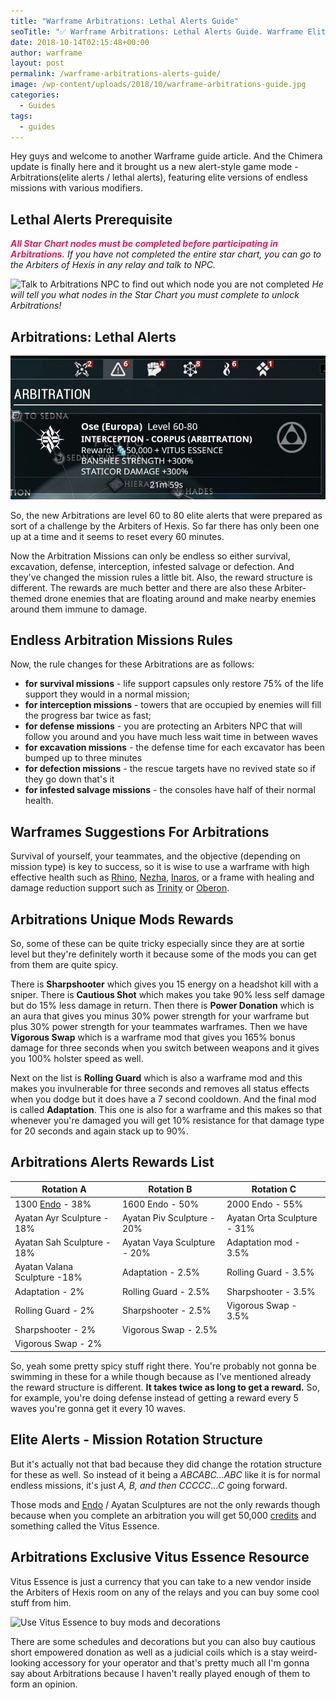 ```yaml
---
title: "Warframe Arbitrations: Lethal Alerts Guide"
seoTitle: "✅ Warframe Arbitrations: Lethal Alerts Guide. Warframe Elite Alerts"
date: 2018-10-14T02:15:48+00:00
author: warframe
layout: post
permalink: /warframe-arbitrations-alerts-guide/
image: /wp-content/uploads/2018/10/warframe-arbitrations-guide.jpg
categories:
  - Guides
tags:
  - guides
---
```

Hey guys and welcome to another Warframe guide article. And the Chimera update is finally here and it brought us a new alert-style game mode - Arbitrations(elite alerts / lethal alerts), featuring elite versions of endless missions with various modifiers. <!--more-->

## Lethal Alerts Prerequisite
*<strong style="color: #e91e63">All Star Chart nodes must be completed before participating in Arbitrations.</strong> If you have not completed the entire star chart, you can go to the Arbiters of Hexis in any relay and talk to NPC.* 

<img src='/wp-content/uploads/2018/10/warframe-arbitrations-npc.jpg' title='Warframe Lethal Alerts Prerequisite' alt='Talk to Arbitrations NPC to find out which node you are not completed' width='750' height='265' class='alignnone size-large' srcset='/wp-content/uploads/2018/10/warframe-arbitrations-npc-960x540.jpg 1024w, /wp-content/uploads/2018/10/warframe-arbitrations-npc-300x169.jpg 300w, /wp-content/uploads/2018/10/warframe-arbitrations-npc-768x432.jpg 768w, /wp-content/uploads/2018/10/warframe-arbitrations-npc.jpg 960w' sizes='(max-width: 750px) 100vw, 750px'/> *He will tell you what nodes in the Star Chart you must complete to unlock Arbitrations!*

## Arbitrations: Lethal Alerts﻿
<img src="/wp-content/uploads/2018/10/warframe-arbitrations-alert.jpg" title="Warframe Arbitrations: Lethal Alerts﻿" alt="New alert-style game mode - Arbitrations in Warframe" />

So, the new Arbitrations are level 60 to 80 elite alerts that were prepared as sort of a challenge by the Arbiters of Hexis. So far there has only been one up at a time and it seems to reset every 60 minutes. 

Now the Arbitration Missions can only be endless so either survival, excavation, defense, interception, infested salvage or defection. And they've changed the mission rules a little bit. Also, the reward structure is different. The rewards are much better and there are also these Arbiter-themed drone﻿ enemies that are floating around and make nearby enemies around them immune to damage. 

## Endless Arbitration Missions Rules
Now, the rule changes for these Arbitrations are as follows: 

* <b>for survival missions</b> - life support capsules only restore 75% of the life support they would in a normal mission; 
* <b>for interception missions</b> - towers that are occupied by enemies will fill the progress bar twice as fast;
* <b>for defense missions</b> - you are protecting an Arbiters NPC that will follow you around and you have much less wait time in between waves 
* <b>for excavation missions</b> - the defense time for each excavator has been bumped up to three minutes
* <b>for defection missions</b> - the rescue targets have no revived state so if they go down that's it
* <b>for infested salvage missions</b> - the consoles have half of their normal health. 

## Warframes Suggestions For Arbitrations
Survival of yourself, your teammates, and the objective (depending on mission type) is key to success, so it is wise to use a warframe with high effective health such as [Rhino](/warframes/rhino/ "Warframe Rhino"), [Nezha](/warframes/nezha/ "Warframe Nezha"), [Inaros](/warframes/inaros/ "Warframe Inaros"), or a frame with healing and damage reduction support such as [Trinity](/warframes/trinity/ "Warframe Trinity") or [Oberon](/warframes/oberon/ "Warframe Oberon"). 

## Arbitrations Unique Mods Rewards
So, some of these can be quite tricky especially since they are at sortie level but they're definitely worth it because some of the mods you can get from them are quite spicy. 

There is <b>Sharpshooter</b> which gives you 15 energy on a headshot kill with a sniper. There is <b>Cautious Shot</b> which makes you take 90% less self damage but do 15% less damage in return. Then there is <b>Power Donation</b> which is an aura that gives you minus 30% power strength for your warframe but plus 30% power strength for your teammates warframes. Then we have <b>Vigorous Swap</b> which is a warframe mod that gives you 165% bonus damage for three seconds when you switch between weapons and it gives you 100% holster speed as well. 

Next on the list is <b>Rolling Guard</b> which is also a warframe mod and this makes you invulnerable for three seconds and removes all status effects when you dodge but it does have a 7 second cooldown. And the final mod is called <b>Adaptation</b>. This one is also for a warframe and this makes so that whenever you're damaged you will get 10% resistance for that damage type for 20 seconds and again stack up to 90%. 

## Arbitrations Alerts Rewards List

| <b>Rotation A</b> | <b>Rotation B</b> | <b>Rotation C</b> |
| ---------- | ---------- | ---------- |
| 1300 [Endo](/how-farm-endo/ "How to get Endo") - 38% | 1600 Endo - 50% | 2000 Endo - 55% |
| Ayatan Ayr Sculpture - 18% | Ayatan Piv Sculpture - 20% | Ayatan Orta Sculpture - 31% |
| Ayatan Sah Sculpture - 18% | Ayatan Vaya Sculpture - 20% | Adaptation mod - 3.5% |
| Ayatan Valana Sculpture -18% | Adaptation - 2.5% | Rolling Guard - 3.5% |
| Adaptation - 2% | Rolling Guard - 2.5% | Sharpshooter - 3.5% |
| Rolling Guard - 2% | Sharpshooter - 2.5% | Vigorous Swap - 3.5% |
| Sharpshooter - 2% | Vigorous Swap	- 2.5% |
| Vigorous Swap	- 2% | 

So, yeah some pretty spicy stuff right there. You're probably not gonna be swimming in these for a while though because as I've mentioned already the reward structure is different. **It takes twice as long to get a reward.** So, for example, you're doing defense instead of getting a reward every 5 waves you're gonna get it every 10 waves. 

## Elite Alerts - Mission Rotation Structure
But it's actually not that bad because they did change the rotation structure for these as well. So instead of it being a *ABCABC...ABC* like it is for normal endless missions, it's just *A, B, and then CCCCC...C* going forward. 

Those mods and [Endo](/how-farm-endo/ "How to farm Endo") / Ayatan Sculptures are not the only rewards though because when you complete an arbitration you will get 50,000 [credits](/farm-credits-750k-credits-per-hour/ "How to Farm Credits") and something called the Vitus Essence. 

## Arbitrations Exclusive Vitus Essence Resource
Vitus Essence is just a currency that you can take to a new vendor inside the Arbiters of Hexis room on any of the relays and you can buy some cool stuff from him. 

<img src='/wp-content/uploads/2018/10/warframe-arbitrations-rewards.jpg' title='Arbitrations Exclusive Vitus Essence Resource' alt='Use Vitus Essence to buy mods and decorations' width='750' height='265' class='alignnone size-large' srcset='/wp-content/uploads/2018/10/warframe-arbitrations-rewards-960x540.jpg 1024w, /wp-content/uploads/2018/10/warframe-arbitrations-rewards-300x169.jpg 300w, /wp-content/uploads/2018/10/warframe-arbitrations-rewards-768x432.jpg 768w, /wp-content/uploads/2018/10/warframe-arbitrations-rewards.jpg 960w' sizes='(max-width: 750px) 100vw, 750px'/>

There are some schedules and decorations but you can also buy cautious short empowered donation as well as a judicial coils which is a stay weird-looking accessory for your operator and that's pretty much all I'm gonna say about Arbitrations because I haven't really played enough of them to form an opinion.